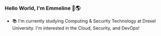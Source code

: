 ### Hello World, I'm Emmeline 👋🌎
 
- 📚 I'm currently studying Computing & Security Technology at Drexel University. I'm interested in the Cloud, Security, and DevOps!


